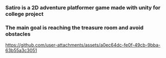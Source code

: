 ### Satiro is a 2D adventure platformer game made with unity for college project<br>
### The main goal is reaching the treasure room and avoid obstacles


https://github.com/user-attachments/assets/a0ec64dc-fe0f-49cb-9bba-63b55a3c3051

